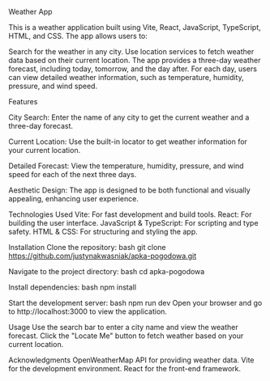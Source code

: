 Weather App

This is a weather application built using Vite, React, JavaScript, TypeScript, HTML, and CSS. The app allows users to:

Search for the weather in any city.
Use location services to fetch weather data based on their current location.
The app provides a three-day weather forecast, including today, tomorrow, and the day after. 
For each day, users can view detailed weather information, such as temperature, humidity, pressure, and wind speed.

Features

City Search: Enter the name of any city to get the current weather and a three-day forecast.

Current Location: Use the built-in locator to get weather information for your current location.

Detailed Forecast: View the temperature, humidity, pressure, and wind speed for each of the next three days.

Aesthetic Design: The app is designed to be both functional and visually appealing, enhancing user experience.

Technologies Used
Vite: For fast development and build tools.
React: For building the user interface.
JavaScript & TypeScript: For scripting and type safety.
HTML & CSS: For structuring and styling the app.

Installation
Clone the repository:
bash
git clone https://github.com/justynakwasniak/apka-pogodowa.git

Navigate to the project directory:
bash
cd apka-pogodowa

Install dependencies:
bash
npm install

Start the development server:
bash
npm run dev
Open your browser and go to http://localhost:3000 to view the application.

Usage
Use the search bar to enter a city name and view the weather forecast.
Click the "Locate Me" button to fetch weather based on your current location.

Acknowledgments
OpenWeatherMap API for providing weather data.
Vite for the development environment.
React for the front-end framework.
